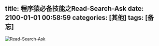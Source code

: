 title: 程序猿必备技能之Read-Search-Ask
date: 2100-01-01 00:58:59
categories: [其他]
tags: [备忘]
---

![Read-Search-Ask](https://zaozaool.github.io/pic/read-search-ask.jpg)